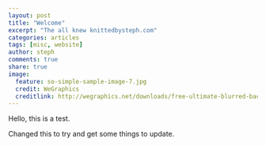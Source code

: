 ```yaml
---
layout: post
title: "Welcome"
excerpt: "The all knew knittedbysteph.com"
categories: articles
tags: [misc, website]
author: steph
comments: true
share: true
image:
  feature: so-simple-sample-image-7.jpg
  credit: WeGraphics
  creditlink: http://wegraphics.net/downloads/free-ultimate-blurred-background-pack/
---
```


Hello, this is a test.

Changed this to try and get some things to update.
